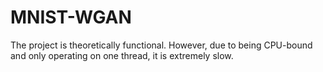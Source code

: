 # MNIST-WGAN
The project is theoretically functional. However, due to being CPU-bound and only operating on one thread, it is extremely slow.
